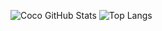 ![Coco GitHub Stats](https://github-readme-stats.zohan.tech/api?username=linmasaki&show_icons=true&locale=en&theme=yeblu)
![Top Langs](https://readmestats.999857.xyz/api/top-langs/?username=linmasaki&hide=html&theme=yeblu)


<!--
**linmasaki/linmasaki** is a ✨ _special_ ✨ repository because its `README.md` (this file) appears on your GitHub profile.

Here are some ideas to get you started:

- 🔭 I’m currently working on ...
- 🌱 I’m currently learning ...
- 👯 I’m looking to collaborate on ...
- 🤔 I’m looking for help with ...
- 💬 Ask me about ...
- 📫 How to reach me: ...
- 😄 Pronouns: ...
- ⚡ Fun fact: ...
-->
